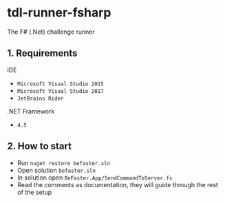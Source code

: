 # tdl-runner-fsharp

The F# (.Net) challenge runner

## 1. Requirements

IDE
- `Microsoft Visual Studio 2015`
- `Microsoft Visual Studio 2017`
- `JetBrains Rider`

.NET Framework
- `4.5`

## 2. How to start

- Run `nuget restore befaster.sln`
- Open solution `befaster.sln`
- In solution open `BeFaster.App/SendCommandToServer.fs`
- Read the comments as documentation, they will guide through the rest of the setup
